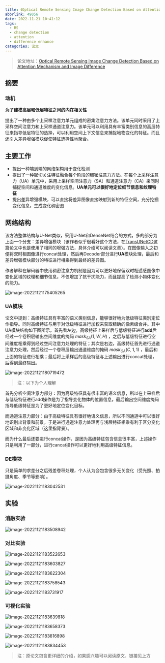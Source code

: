 ```yaml
---
title: 《Optical Remote Sensing Image Change Detection Based on Attention Mechanism and Image Difference》笔记
abbrlink: 49056
date: 2022-11-21 10:41:12
tags:
  - RS
  - change detection
  - attention
  - difference enhance
categories: 论文
---
```


> 论文地址：[Optical Remote Sensing Image Change Detection Based on Attention Mechanism and Image Difference](https://ieeexplore.ieee.org/document/9254128)



## 摘要

### 动机

**为了建模高层和低层特征之间的内在相关性**

提出了一种由多个上采样注意力单元组成的密集注意力方法。该单元同时采用了上采样空间注意力和上采样通道注意力。该单元可以利用具有丰富类别信息的高层特征来指导低层特征的选择，可以利用空间上下文信息来捕捉地物变化的特征。而且还引入差异增强模块促使特征选择性地聚合。



## 主要工作

- 提出一种端到端的网络架构用于变化检测
- 提出了一种密切关注特征融合每个阶段的稠密注意力方法。在每个上采样注意力（UA）单元中，采用上采样空间注意力（SA）和通道注意力（CA）来同时捕捉空间和通道维度的变化信息。**UA单元可以很好地定位细节信息和纹理特征**
- 提出差异增强模块，可以直接将差异图像直接映射到新的特征空间，充分挖掘变化信息，生成变化稠密图





## 网络结构

该方法整体结构与U-Net类似，采用U-Net和DenseNet结合的方式，多的部分为上面一个分支：差异增强模块（该作者似乎很看好这个方法，在[TransUNetCD](https://qingy735.gitee.io/posts/28607.html)这篇论文中也是使用了相同的增强方法，具体介绍可以阅读文章）。在图像输入之初便将双时相图像进行concat处理，然后再Decoder部分进行**UA**模块处理，最后和差异增强模块部分的特征进行相乘得到最终的差异图。

作者解释在解码器中使用稠密注意力机制是因为可以更好地保留双时相遥感图像中变化区域的纹理和细节信息，不仅增加了抗干扰能力，而且提高了检测小物体变化的能力。

![image-20221121175405265](https://gitee.com/qingy735/blogimg/raw/master/img/image-20221121175405265.png)

### UA模块

论文中提到：高级特征具有丰富的语义类别信息，能够很好地为低级特征类别定位作指导。同时高级特征与用于对低级特征进行加权来获取精确的像素级合并。其中UA模块结构如下图所示。首先看左边，高级特征上采样后与低级特征进行**add**后经过一个卷积层输出空间维度的掩码 $mask_{SA}(1,W,H)$ ，之后与低级特征进行空间维度相乘得到经过空间注意力处理的特征；其次是右边，高级特征首先进行通道注意力处理，然后经过一个卷积层输出通道维度的掩码 $mask_{CA}(C,1,1)$ ，最后和上面的特征进行相乘；最后将上采样后的高级特征与上述输出进行concat处理，后得到最终输出。



![image-20221121180719472](https://gitee.com/qingy735/blogimg/raw/master/img/image-20221121180719472.png)



> 注：以下为个人理解

首先分析空间注意力部分：因为高级特征具有很丰富的语义信息，所以在上采样后与低级特征进行add操作是为了指导变化物体的位置信息，最后输出空间维度掩码指导低级特征是为了更好地定位变化目标。

而通道注意力部分：由于高级特征具有很好地语义信息，所以不同通道中可以很好地识别出背景和前景，于是进行通道注意力处理再与浅层特征相乘有利于区分变化区域和非变化区域（这里指背景）。

而为什么最后还要进行concat操作，是因为高级特征包含信息很丰富，上述操作只是利用了一部分，进行cancat操作可以更好地利用高级特征信息。



### DE模块

只是简单的求差分之后残差卷积处理，个人认为会包含很多无关变化（受光照、拍摄角度、季节等影响）。

![image-20221121183042531](https://gitee.com/qingy735/blogimg/raw/master/img/image-20221121183042531.png)







## 实验

### 消融实验

![image-20221121183508942](https://gitee.com/qingy735/blogimg/raw/master/img/image-20221121183508942.png)

### 对比实验



![image-20221121183522653](https://gitee.com/qingy735/blogimg/raw/master/img/image-20221121183522653.png)





![image-20221121183603827](https://gitee.com/qingy735/blogimg/raw/master/img/image-20221121183603827.png)



![image-20221121183622304](https://gitee.com/qingy735/blogimg/raw/master/img/image-20221121183622304.png)

![image-20221121183758543](https://gitee.com/qingy735/blogimg/raw/master/img/image-20221121183758543.png)

![image-20221121183731917](https://gitee.com/qingy735/blogimg/raw/master/img/image-20221121183731917.png)

### 可视化实验

![image-20221121183639818](https://gitee.com/qingy735/blogimg/raw/master/img/image-20221121183639818.png)



![image-20221121183658373](https://gitee.com/qingy735/blogimg/raw/master/img/image-20221121183658373.png)



![image-20221121183816898](https://gitee.com/qingy735/blogimg/raw/master/img/image-20221121183816898.png)

![image-20221121183834453](https://gitee.com/qingy735/blogimg/raw/master/img/image-20221121183834453.png)

> 注：原论文包含更详细的介绍，如果感兴趣可以阅读原文，链接见上方





















